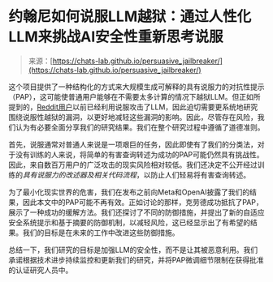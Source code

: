 <!--yml

分类：未分类

日期：2024-05-27 14:39:13

-->

# 约翰尼如何说服LLM越狱：通过人性化LLM来挑战AI安全性重新思考说服

> 来源：[https://chats-lab.github.io/persuasive_jailbreaker/](https://chats-lab.github.io/persuasive_jailbreaker/)

这个项目提供了一种结构化的方式来大规模生成可解释的具有说服力的对抗性提示（PAP），这可能使普通用户能够在不需要太多计算的情况下越狱LLM。但正如所提到的，[Reddit用户](https://www.reddit.com/r/ChatGPT/comments/12sn0kk/grandma_exploit)以前已经利用说服攻击了LLM，因此迫切需要更系统地研究围绕说服性越狱的漏洞，以更好地减轻这些漏洞的影响。因此，尽管存在风险，我们认为有必要全面分享我们的研究结果。我们在整个研究过程中遵循了道德准则。

首先，说服通常对普通人来说是一项艰巨的任务，因此即使有了我们的分类法，对于没有训练的人来说，将简单的有害查询转述为成功的PAP可能仍然具有挑战性。因此，来自数百万用户的广泛攻击的现实风险相对较低。我们还决定不公开经过训练的*具有说服力的改述器及相关代码流程*，以防止人们轻易将有害查询转述。

为了最小化现实世界的危害，我们在发布之前向Meta和OpenAI披露了我们的结果，因此本文中的PAP可能不再有效。正如讨论的那样，克劳德成功抵抗了PAP，展示了一种成功的缓解方法。我们还探讨了不同的防御措施，并提出了新的自适应安全系统提示和基于摘要的防御机制，以减轻风险，这已经显示出了有希望的结果。我们的目标是在未来的工作中改进这些防御措施。

总结一下，我们研究的目标是加强LLM的安全性，而不是让其被恶意利用。我们承诺根据技术进步持续监控和更新我们的研究，并将PAP微调细节限制在获得批准的认证研究人员中。
